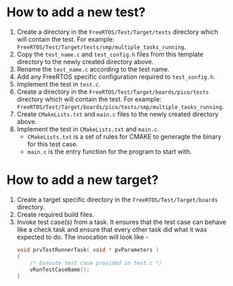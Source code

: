 # How to add a new test?
1. Create a directory in the `FreeRTOS/Test/Target/tests` directory which will
   contain the test. For example: `FreeRTOS/Test/Target/tests/smp/multiple_tasks_running`.
1. Copy the `test_name.c` and `test_config.h` files from this template directory to
   the newly created directory above.
1. Rename the `test_name.c` according to the test name.
1. Add any FreeRTOS specific configuration required to `test_config.h`.
1. Implement the test in `test.c`.
1. Create a directory in the `FreeRTOS/Test/Target/boards/pico/tests` directory which will
   contain the test. For example: `FreeRTOS/Test/Target/boards/pico/tests/smp/multiple_tasks_running`.
1. Create `CMakeLists.txt` and `main.c` files to the newly created directory above.
1. Implement the test in `CMakeLists.txt` and `main.c`.
   - `CMakeLists.txt` is a set of rules for CMAKE to generagte the binary for this test case.
   - `main.c` is the entry function for the program to start with.

# How to add a new target?
1. Create a target specific directory in the `FreeRTOS/Test/Target/boards` directory.
1. Create required build files.
1. Invoke test case(s) from a task. It ensures that the test case
   can behave like a check task and ensure that every other task did what it was
   expected to do. The invocation will look like -
    ```c
    void prvTestRunnerTask( void * pvParameters )
    {
        /* Execute test case provided in test.c */
        vRunTestCaseName();
    }
    ```
